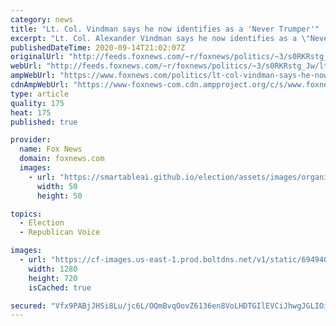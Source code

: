 ```yaml
---
category: news
title: "Lt. Col. Vindman says he now identifies as a 'Never Trumper'"
excerpt: "Lt. Col. Alexander Vindman says he now identifies as a \"Never Trumper\" following his official retirement from the military. "
publishedDateTime: 2020-09-14T21:02:07Z
originalUrl: "http://feeds.foxnews.com/~r/foxnews/politics/~3/s0RKRstg_Jw/lt-col-vindman-says-he-now-identifies-as-a-never-trumper"
webUrl: "http://feeds.foxnews.com/~r/foxnews/politics/~3/s0RKRstg_Jw/lt-col-vindman-says-he-now-identifies-as-a-never-trumper"
ampWebUrl: "https://www.foxnews.com/politics/lt-col-vindman-says-he-now-identifies-as-a-never-trumper.amp"
cdnAmpWebUrl: "https://www-foxnews-com.cdn.ampproject.org/c/s/www.foxnews.com/politics/lt-col-vindman-says-he-now-identifies-as-a-never-trumper.amp"
type: article
quality: 175
heat: 175
published: true

provider:
  name: Fox News
  domain: foxnews.com
  images:
    - url: "https://smartableai.github.io/election/assets/images/organizations/foxnews.com-50x50.jpg"
      width: 50
      height: 50

topics:
  - Election
  - Republican Voice

images:
  - url: "https://cf-images.us-east-1.prod.boltdns.net/v1/static/694940094001/0c24a60d-ef3b-4ae0-9969-862a4be73359/0934698d-1ed3-41d9-a406-e9585f49e8ba/1280x720/match/image.jpg"
    width: 1280
    height: 720
    isCached: true

secured: "Vfx9PABjJHSi8Lu/jc6L/OQmBvqOovZ6136en8VoLHDTGIlEVCiJhwgJGLIOi+Io9jfh0C2Yg94Lpk60/R8qMok55U2+meKuT4YfRxiVSnPp+a1eg0XST4yX4AK48ZfW/pcNjlZHLAMrMSx12cOWRSRCWSb/cr0sryB8QvAs6kYgmun2kIGAyXYDEHcZU81PMlfOM9BKvtkhUWMzZttmWIJo4kPIkMIsfQawifA56vTD845KnLQhNyClM5QJ0r0+v40TfY33OaPZ4BK+6H4To5sfvT37QA2CUPrE7QtkMlf9x5ccdGqmLUGeG2v8qHi64b5/gMfYskq89cXnNtEcNHIjtNJWxp0XWzsj1vq+Jmk=;XAtFY6IinCpEgrWwNLj3WQ=="
---
```


